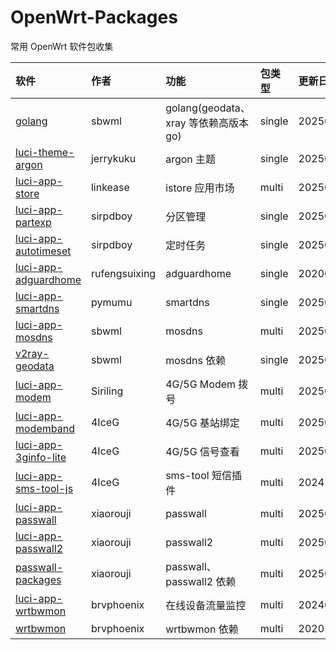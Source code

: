 # OpenWrt-Packages
常用 OpenWrt 软件包收集

|软件|作者|功能|包类型|更新日期|
|:-|:-|:-|:-|:-|
|[golang](https://github.com/sbwml/packages_lang_golang)|sbwml|golang(geodata、xray 等依赖高版本 go)|single|20250305|
|[luci-theme-argon](https://github.com/jerrykuku/luci-theme-argon)|jerrykuku|argon 主题|single|20250210|
|[luci-app-store](https://github.com/linkease/istore)|linkease|istore 应用市场|multi|20250320|
|[luci-app-partexp](https://github.com/sirpdboy/luci-app-partexp)|sirpdboy|分区管理|single|20250321|
|[luci-app-autotimeset](https://github.com/sirpdboy/luci-app-autotimeset)|sirpdboy|定时任务|single|20250116|
|[luci-app-adguardhome](https://github.com/rufengsuixing/luci-app-adguardhome)|rufengsuixing|adguardhome|single|20200113|
|[luci-app-smartdns](https://github.com/pymumu/luci-app-smartdns)|pymumu|smartdns|single|20250220|
|[luci-app-mosdns](https://github.com/sbwml/luci-app-mosdns)|sbwml|mosdns|multi|20250315|
|[v2ray-geodata](https://github.com/sbwml/v2ray-geodata)|sbwml|mosdns 依赖|single|20250125|
|[luci-app-modem](https://github.com/Siriling/5G-Modem-Support)|Siriling|4G/5G Modem 拨号|multi|20250318|
|[luci-app-modemband](https://github.com/4IceG/luci-app-modemband)|4IceG|4G/5G 基站绑定|multi|20250319|
|[luci-app-3ginfo-lite](https://github.com/4IceG/luci-app-3ginfo-lite)|4IceG|4G/5G 信号查看|multi|20250211|
|[luci-app-sms-tool-js](https://github.com/4IceG/luci-app-sms-tool-js)|4IceG|sms-tool 短信插件|multi|20241111|
|[luci-app-passwall](https://github.com/xiaorouji/openwrt-passwall)|xiaorouji|passwall|multi|20250321|
|[luci-app-passwall2](https://github.com/xiaorouji/openwrt-passwall2)|xiaorouji|passwall2|multi|20250303|
|[passwall-packages](https://github.com/xiaorouji/openwrt-passwall-packages)|xiaorouji|passwall、passwall2 依赖|multi|20250320|
|[luci-app-wrtbwmon](https://github.com/brvphoenix/luci-app-wrtbwmon)|brvphoenix|在线设备流量监控|multi|20240217|
|[wrtbwmon](https://github.com/brvphoenix/wrtbwmon)|brvphoenix|wrtbwmon 依赖|multi|20201201|
